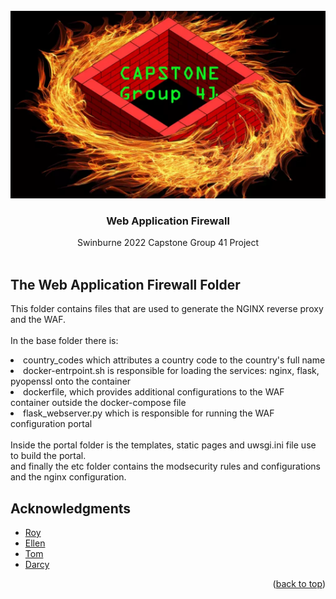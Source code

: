 <!-- PROJECT LOGO -->
<br />
<div align="center">
  <a href="https://github.com/capstone-g41-waf-ids/">
    <img src="../documentation-images/capstonelogorectangle.png" alt="Logo" width="600" height="300">
  </a>
</div>
<h3 align="center">Web Application Firewall</h3>

  <p align="center">
    Swinburne 2022 Capstone Group 41 Project
    <br />
    <br />

  </p>


<!-- USAGE EXAMPLES -->
## The Web Application Firewall Folder

This folder contains files that are used to generate the NGINX reverse proxy and the WAF. <br><br>
In the base folder there is:<br>
<li>country_codes which attributes a country code to the country's full name</li>
<li>docker-entrpoint.sh is responsible for loading the services: nginx, flask, pyopenssl onto the container</li>
<li>dockerfile, which provides additional configurations to the WAF container outside the docker-compose file</li>
<li>flask_webserver.py which is responsible for running the WAF configuration portal</li>
<br> Inside the portal folder is the templates, static pages and uwsgi.ini file use to build the portal.
<br> and finally the etc folder contains the modsecurity rules and configurations and the nginx configuration. 

<!-- ACKNOWLEDGMENTS -->
## Acknowledgments

* [Roy](https://github.com/orgs/capstone-g41-waf-ids/people/RoystonJoel)
* [Ellen](https://github.com/orgs/capstone-g41-waf-ids/people/orangeblossomest)
* [Tom](https://github.com/orgs/capstone-g41-waf-ids/people/Choski)
* [Darcy](https://github.com/orgs/capstone-g41-waf-ids/people/ASD-Database)

<p align="right">(<a href="#readme-top">back to top</a>)</p>

